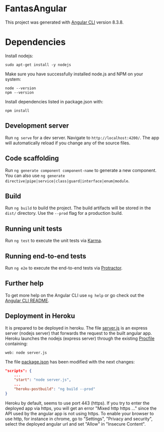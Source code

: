 # FantasAngular

This project was generated with [Angular CLI](https://github.com/angular/angular-cli) version 8.3.8.

# Dependencies

Install nodejs:

    sudo apt-get install -y nodejs

Make sure you have successfully installed node.js and NPM on your system:

    node --version
    npm --version

Install dependencies listed in package.json with:

    npm install

## Development server

Run `ng serve` for a dev server. Navigate to `http://localhost:4200/`. The app will automatically reload if you change any of the source files.

## Code scaffolding

Run `ng generate component component-name` to generate a new component. You can also use `ng generate directive|pipe|service|class|guard|interface|enum|module`.

## Build

Run `ng build` to build the project. The build artifacts will be stored in the `dist/` directory. Use the `--prod` flag for a production build.

## Running unit tests

Run `ng test` to execute the unit tests via [Karma](https://karma-runner.github.io).

## Running end-to-end tests

Run `ng e2e` to execute the end-to-end tests via [Protractor](http://www.protractortest.org/).

## Further help

To get more help on the Angular CLI use `ng help` or go check out the [Angular CLI README](https://github.com/angular/angular-cli/blob/master/README.md).

## Deployment in Heroku

It is prepared to be deployed in heroku.
The file [server.js](server.js) is an express server (nodejs server) that forwards the request to the built angular app.
Heroku launches the nodejs (express server) through the existing [Procfile](Procfile) containing:

```
web: node server.js
```

The file [package.json](package.json) has been modified with the next changes:

```json
"scripts": {
    ...
    "start": "node server.js",
    ...
    "heroku-postbuild": "ng build --prod"
}
```

Heroku by default, seems to use port 443 (https). 
If you try to enter the deployed app via https, you will get an error "Mixed http https ..." since the API used by the angular app is not using https.
To enable your browser to use http, for instance in chrome, go to "Settings", "Privacy and security", select the deployed angular url and set "Allow" in "Insecure Content".
